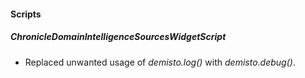 
#### Scripts
##### ChronicleDomainIntelligenceSourcesWidgetScript
- Replaced unwanted usage of *demisto.log()* with *demisto.debug()*.
